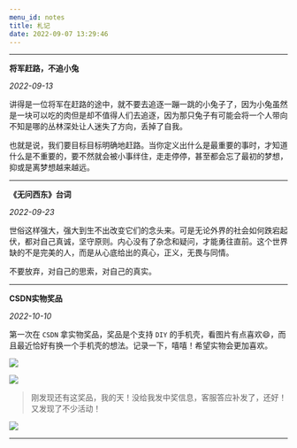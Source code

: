 ```yaml
---
menu_id: notes
title: 札记
date: 2022-09-07 13:29:46
---
```


---

**将军赶路，不追小兔**

*2022-09-13*

讲得是一位将军在赶路的途中，就不要去追逐一蹦一跳的小兔子了，因为小兔虽然是一块可以吃的肉但是却不值得人们去追逐，因为那只兔子有可能会将一个人带向不知是哪的丛林深处让人迷失了方向，丢掉了自我。

也就是说，我们要目标目标明确地赶路。当你定义出什么是最重要的事时，才知道什么是不重要的，要不然就会被小事绊住，走走停停，甚至都会忘了最初的梦想，抑或是离梦想越来越远。

---

**《无问西东》台词**

*2022-09-23*

世俗这样强大，强大到生不出改变它们的念头来。可是无论外界的社会如何跌宕起伏，都对自己真诚，坚守原则。内心没有了杂念和疑问，才能勇往直前。这个世界缺的不是完美的人，而是从心底给出的真心，正义，无畏与同情。

不要放弃，对自己的思索，对自己的真实。

---

**CSDN实物奖品**

*2022-10-10*

第一次在 `CSDN` 拿实物奖品，奖品是个支持 `DIY` 的手机壳，看图片有点喜欢😄，而且最近恰好有换一个手机壳的想法。记录一下，嘻嘻！希望实物会更加喜欢。

![](https://pic1.imgdb.cn/item/6343ca6116f2c2beb1cd9b44.jpg)

![](https://pic1.imgdb.cn/item/6343d4e316f2c2beb1e51589.jpg)

> 刚发现还有这奖品，我的天！没给我发中奖信息，客服答应补发了，还好！ 又发现了不少活动！

![](https://pic1.imgdb.cn/item/6343d53816f2c2beb1e5d1f8.jpg)


---